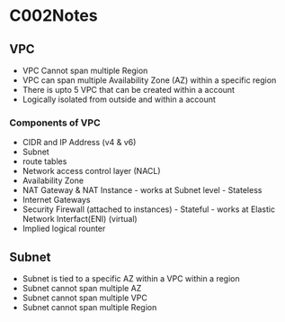 # C002Notes

## VPC
- VPC Cannot span multiple Region
- VPC can span multiple Availability Zone (AZ) within a specific region
- There is upto 5 VPC that can be created within a account
- Logically isolated from outside and within a account

### Components of VPC
- CIDR and IP Address (v4 & v6)
- Subnet
- route tables
- Network access control layer (NACL)
- Availability Zone
- NAT Gateway & NAT Instance - works at Subnet level - Stateless
- Internet Gateways
- Security Firewall (attached to instances) - Stateful - works at Elastic Network Interfact(ENI) (virtual)
- Implied logical rounter


## Subnet
- Subnet is tied to a specific AZ within a VPC within a region
- Subnet cannot span multiple AZ
- Subnet cannot span multiple VPC
- Subnet cannot span multiple Region
